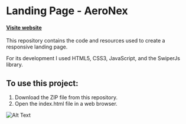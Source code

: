 # Landing Page - AeroNex

#### [Visite website](https://aeronex-landing-page.surge.sh/)

This repository contains the code and resources used to create a responsive landing page.

For its development I used HTML5, CSS3, JavaScript, and the SwiperJs library.

## To use this project:
1) Download the ZIP file from this repository.
2) Open the index.html file in a web browser.
   

![Alt Text](https://media2.giphy.com/media/v1.Y2lkPTc5MGI3NjExNnFwOGJvaWNxMXlsaTQ2ZWlqdTRobDNweDh1Mjlwancxczd4OGF4MiZlcD12MV9pbnRlcm5hbF9naWZfYnlfaWQmY3Q9Zw/VxkfkYIGQijlkfJOgT/giphy.gif)
